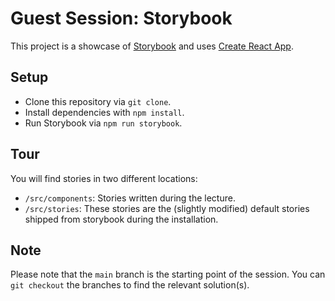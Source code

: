 # Guest Session: Storybook

This project is a showcase of [Storybook](https://storybook.js.org/) and uses [Create React App](https://github.com/facebook/create-react-app).

## Setup

- Clone this repository via `git clone`.
- Install dependencies with `npm install`.
- Run Storybook via `npm run storybook`.

## Tour

You will find stories in two different locations:

- `/src/components`: Stories written during the lecture.
- `/src/stories`: These stories are the (slightly modified) default stories shipped from storybook during the installation.

## Note

Please note that the `main` branch is the starting point of the session. You can `git checkout` the branches to find the relevant solution(s).
